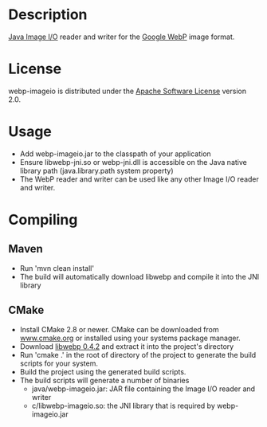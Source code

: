 # Description
[Java Image I/O](http://docs.oracle.com/javase/7/docs/api/javax/imageio/package-summary.html) reader and writer for the
[Google WebP](https://developers.google.com/speed/webp/) image format.

# License
webp-imageio is distributed under the [Apache Software License](https://www.apache.org/licenses/LICENSE-2.0) version 2.0.

# Usage
- Add webp-imageio.jar to the classpath of your application
- Ensure libwebp-jni.so or webp-jni.dll is accessible on the Java native library path (java.library.path system property)
- The WebP reader and writer can be used like any other Image I/O reader and writer.

# Compiling

## Maven
- Run 'mvn clean install'
- The build will automatically download libwebp and compile it into the JNI library

## CMake
- Install CMake 2.8 or newer. CMake can be downloaded from www.cmake.org or installed using
  your systems package manager.
- Download [libwebp 0.4.2](http://downloads.webmproject.org/releases/webp/libwebp-0.4.2.tar.gz) and extract it into the project's directory
- Run 'cmake .' in the root of directory of the project to generate the build scripts for your system.
- Build the project using the generated build scripts.
- The build scripts will generate a number of binaries
    - java/webp-imageio.jar: JAR file containing the Image I/O reader and writer
    - c/libwebp-imageio.so: the JNI library that is required by webp-imageio.jar
